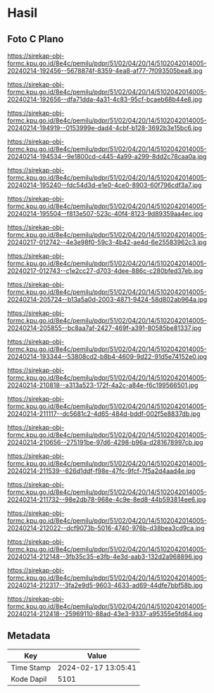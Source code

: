 # Hasil

## Foto C Plano

https://sirekap-obj-formc.kpu.go.id/8e4c/pemilu/pdpr/51/02/04/20/14/5102042014005-20240214-192456--5678874f-8359-4ea8-af77-7f093505bea8.jpg

https://sirekap-obj-formc.kpu.go.id/8e4c/pemilu/pdpr/51/02/04/20/14/5102042014005-20240214-192656--dfa71dda-4a31-4c83-95cf-bcaeb68b44e8.jpg

https://sirekap-obj-formc.kpu.go.id/8e4c/pemilu/pdpr/51/02/04/20/14/5102042014005-20240214-194919--0153999e-dad4-4cbf-b128-3692b3e15bc6.jpg

https://sirekap-obj-formc.kpu.go.id/8e4c/pemilu/pdpr/51/02/04/20/14/5102042014005-20240214-194534--9e1800cd-c445-4a99-a299-8dd2c78caa0a.jpg

https://sirekap-obj-formc.kpu.go.id/8e4c/pemilu/pdpr/51/02/04/20/14/5102042014005-20240214-195240--fdc54d3d-e1e0-4ce0-8903-60f796cdf3a7.jpg

https://sirekap-obj-formc.kpu.go.id/8e4c/pemilu/pdpr/51/02/04/20/14/5102042014005-20240214-195504--f813e507-523c-40f4-8123-9d89359aa4ec.jpg

https://sirekap-obj-formc.kpu.go.id/8e4c/pemilu/pdpr/51/02/04/20/14/5102042014005-20240217-012742--4e3e98f0-59c3-4b42-ae4d-6e25583962c3.jpg

https://sirekap-obj-formc.kpu.go.id/8e4c/pemilu/pdpr/51/02/04/20/14/5102042014005-20240217-012743--c1e2cc27-d703-4dee-886c-c280bfed37eb.jpg

https://sirekap-obj-formc.kpu.go.id/8e4c/pemilu/pdpr/51/02/04/20/14/5102042014005-20240214-205724--b13a5a0d-2003-4871-9424-58d802ab964a.jpg

https://sirekap-obj-formc.kpu.go.id/8e4c/pemilu/pdpr/51/02/04/20/14/5102042014005-20240214-205855--bc8aa7af-2427-469f-a391-80585be81337.jpg

https://sirekap-obj-formc.kpu.go.id/8e4c/pemilu/pdpr/51/02/04/20/14/5102042014005-20240214-193344--53808cd2-b8b4-4609-9d22-91d5e74152e0.jpg

https://sirekap-obj-formc.kpu.go.id/8e4c/pemilu/pdpr/51/02/04/20/14/5102042014005-20240214-210818--a313a523-172f-4a2c-a84e-f6c199566501.jpg

https://sirekap-obj-formc.kpu.go.id/8e4c/pemilu/pdpr/51/02/04/20/14/5102042014005-20240214-211117--dc5681c2-4d65-484d-bddf-002f5e8837db.jpg

https://sirekap-obj-formc.kpu.go.id/8e4c/pemilu/pdpr/51/02/04/20/14/5102042014005-20240214-210656--275191be-97d6-4298-b96a-d281678997cb.jpg

https://sirekap-obj-formc.kpu.go.id/8e4c/pemilu/pdpr/51/02/04/20/14/5102042014005-20240214-211539--626d1ddf-f98e-47fc-9fcf-7f5a2d4aad4e.jpg

https://sirekap-obj-formc.kpu.go.id/8e4c/pemilu/pdpr/51/02/04/20/14/5102042014005-20240214-211732--98e2db78-968e-4c9e-8ed8-44b593814ee6.jpg

https://sirekap-obj-formc.kpu.go.id/8e4c/pemilu/pdpr/51/02/04/20/14/5102042014005-20240214-212022--dcf9073b-5016-4740-976b-d38bea3cd9ca.jpg

https://sirekap-obj-formc.kpu.go.id/8e4c/pemilu/pdpr/51/02/04/20/14/5102042014005-20240214-212148--3fb35c35-e3fb-4e3d-aab3-132d2a968896.jpg

https://sirekap-obj-formc.kpu.go.id/8e4c/pemilu/pdpr/51/02/04/20/14/5102042014005-20240214-212317--3fa2e9d5-9603-4633-ad69-44dfe7bbf58b.jpg

https://sirekap-obj-formc.kpu.go.id/8e4c/pemilu/pdpr/51/02/04/20/14/5102042014005-20240214-212418--25969110-88ad-43e3-9337-a95355e5fd84.jpg


## Metadata

| Key        | Value               |
| ---------- | ------------------- |
| Time Stamp | 2024-02-17 13:05:41 |
| Kode Dapil | 5101                |



